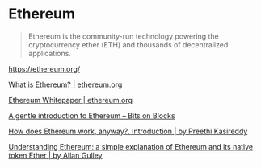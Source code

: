 # Ethereum

> Ethereum is the community-run technology powering
> the cryptocurrency ether (ETH)
> and thousands of decentralized applications.

<https://ethereum.org/>

[What is Ethereum? | ethereum.org](https://ethereum.org/en/what-is-ethereum/)

[Ethereum Whitepaper | ethereum.org](https://ethereum.org/en/whitepaper/)

[A gentle introduction to Ethereum – Bits on Blocks](https://bitsonblocks.net/2016/10/02/gentle-introduction-ethereum/)

[How does Ethereum work, anyway?. Introduction | by Preethi Kasireddy](https://preethikasireddy.medium.com/how-does-ethereum-work-anyway-22d1df506369)

[Understanding Ethereum: a simple explanation of Ethereum and its native token Ether | by Allan Gulley](https://allan-gulley.medium.com/understanding-ethereum-819c2096b613)
